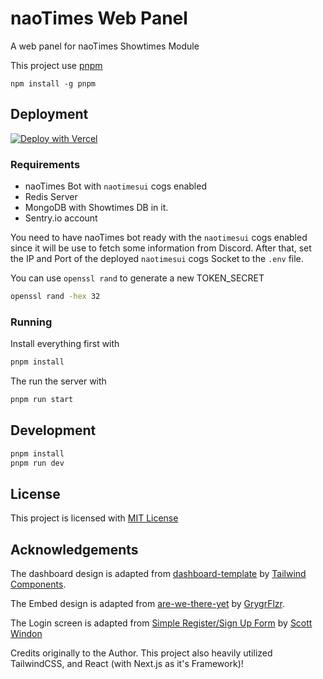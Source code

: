 # naoTimes Web Panel
A web panel for naoTimes Showtimes Module

This project use [pnpm](https://pnpm.js.org/)
```
npm install -g pnpm
```

## Deployment

[![Deploy with Vercel](https://vercel.com/button)](https://vercel.com/new/git/external?repository-url=https%3A%2F%2Fgithub.com%2Fnoaione%2FnaoTimesUI%2Ftree%2Fnext&env=TOKEN_SECRET,MONGODB_URI,BOT_SOCKET_HOST,BOT_SOCKET_PORT,BOT_SOCKET_PASSWORD&envDescription=All%20required%20Environment%20Variables%20for%20the%20Process%20to%20run&envLink=https%3A%2F%2Fgithub.com%2Fnoaione%2FnaoTimesUI%2Fblob%2Fnext%2F.env-example&demo-title=naoTimesUI&demo-description=Atur%20progress%20utang%20Fansub%20anda%20via%20WebUI%20naoTimes!&demo-url=https%3A%2F%2Fbeta.panel.naoti.me)

### Requirements
- naoTimes Bot with `naotimesui` cogs enabled
- Redis Server
- MongoDB with Showtimes DB in it.
- Sentry.io account

You need to have naoTimes bot ready with the `naotimesui` cogs enabled since it will be use to fetch some information from Discord.
After that, set the IP and Port of the deployed `naotimesui` cogs Socket to the `.env` file.

You can use `openssl rand` to generate a new TOKEN_SECRET<br>
```bash
openssl rand -hex 32
```

### Running
Install everything first with
```bash
pnpm install
```

The run the server with
```bash
pnpm run start
```

## Development

```bash
pnpm install
pnpm run dev
```

## License
This project is licensed with [MIT License](LICENSE)

## Acknowledgements
The dashboard design is adapted from [dashboard-template](https://github.com/tailwindcomponents/dashboard-template) by [Tailwind Components](https://github.com/tailwindcomponents).

The Embed design is adapted from [are-we-there-yet](https://github.com/GrygrFlzr/are-we-there-yet) by [GrygrFlzr](https://github.com/GrygrFlzr).

The Login screen is adapted from [Simple Register/Sign Up Form](https://tailwindcomponents.com/component/simple-registersign-up-form) by [Scott Windon](https://tailwindcomponents.com/u/scott-windon)

Credits originally to the Author.
This project also heavily utilized TailwindCSS, and React (with Next.js as it's Framework)!
